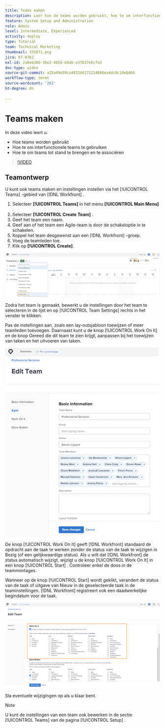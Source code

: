 ```yaml
---
title: Teams maken
description: Leer hoe de teams worden gebruikt, hoe te om interfunctionele teams te gebruiken, en hoe te om teams tot stand te brengen helpen gebruikers organiseren en toestemmingen verlenen.
feature: System Setup and Administration
role: Admin
level: Intermediate, Experienced
activity: deploy
type: Tutorial
team: Technical Marketing
thumbnail: 335071.png
jira: KT-8762
exl-id: 2a8e6306-36e2-4058-b9ab-e3fb37e6cfe3
doc-type: video
source-git-commit: a25a49e59ca483246271214886ea4dc9c10e8d66
workflow-type: tm+mt
source-wordcount: '262'
ht-degree: 0%

---
```


# Teams maken

In deze video leert u:

* Hoe teams worden gebruikt
* Hoe te om interfunctionele teams te gebruiken
* Hoe te om teams tot stand te brengen en te associëren

>[!VIDEO](https://video.tv.adobe.com/v/335071/?quality=12&learn=on)

## Teamontwerp

U kunt ook teams maken en instellingen instellen via het [!UICONTROL Teams] -gebied van [!DNL Workfront] .

1. Selecteer **[!UICONTROL Teams]** in het menu **[!UICONTROL Main Menu]** .
1. Selecteer **[!UICONTROL Create Team]** .
1. Geef het team een naam.
1. Geef aan of het team een Agile-team is door de schakeloptie in te schakelen.
1. Koppel het team desgewenst aan een [!DNL Workfront] -groep.
1. Voeg de teamleden toe.
1. Klik op **[!UICONTROL Create]**.

![ menu van het Team op [!UICONTROL Teams] pagina ](assets/admin-fund-create-team.png)

Zodra het team is gemaakt, bewerkt u de instellingen door het team te selecteren in de lijst en op [!UICONTROL Team Settings] rechts in het venster te klikken.

Pas de instellingen aan, zoals een lay-outsjabloon toewijzen of meer teamleden toevoegen. Daarnaast kunt u de knop [!UICONTROL Work On It] en de knop Gereed die dit team te zien krijgt, aanpassen bij het toewijzen van taken en het uitvoeren van taken.

![[!UICONTROL Edit Team] window ](assets/admin-fund-team-settings.png)

De knop [!UICONTROL Work On It] geeft [!DNL Workfront] standaard de opdracht aan de taak te werken zonder de status van de taak te wijzigen in Bezig (of een gelijkwaardige status). Als u wilt dat [!DNL Workfront] de status automatisch wijzigt, wijzigt u de knop [!UICONTROL Work On It] in een knop [!UICONTROL Start] . Controleer enkel de doos in de teammontages.

Wanneer op de knop [!UICONTROL Start] wordt geklikt, verandert de status van de taak of uitgave van Nieuw in de geselecteerde taak in de teaminstellingen. [!DNL Workfront] registreert ook een daadwerkelijke begindatum voor de taak.

![[!UICONTROL Work On It] sectie van [!UICONTROL Edit Team] window ](assets/admin-fund-start-button-team.png)

Sla eventuele wijzigingen op als u klaar bent.


>[!NOTE]
>
>U kunt de instellingen van een team ook bewerken in de sectie [!UICONTROL Teams] van de pagina [!UICONTROL Setup] .

<!---
learn more URLs
Create a team
Work On It and Done button overview
--->
